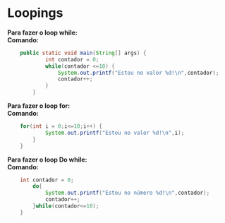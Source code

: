 # Loopings
**Para fazer o loop while:**  
    **Comando:**  
```java
    public static void main(String[] args) {
            int contador = 0;
            while(contador <=10) {
                System.out.printf("Estou no valor %d!\n",contador);
                contador++;
            }
        }
```
**Para fazer o loop for:**  
    **Comando:**  
```java
    for(int i = 0;i<=10;i++) {
			System.out.printf("Estou no valor %d!\n",i);
		}
	}
```
**Para fazer o loop Do while:**  
    **Comando:**  
```java
    int contador = 0;
		do{
			System.out.printf("Estou no número %d!\n",contador);
			contador++;
		}while(contador<=10);
	}
```